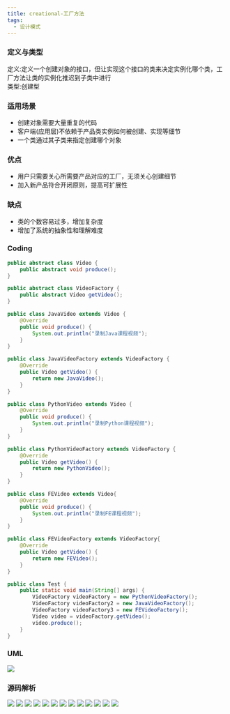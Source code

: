 ```yaml
---
title: creational-工厂方法
tags:
  - 设计模式
---
```

### 定义与类型
定义:定义一个创建对象的接口，但让实现这个接口的类来决定实例化哪个类，工厂方法让类的实例化推迟到子类中进行  
类型:创建型
### 适用场景
- 创建对象需要大量重复的代码
- 客户端(应用层)不依赖于产品类实例如何被创建、实现等细节
- 一个类通过其子类来指定创建哪个对象

### 优点
- 用户只需要关心所需要产品对应的工厂，无须关心创建细节
- 加入新产品符合开闭原则，提高可扩展性

### 缺点
- 类的个数容易过多，增加复杂度
- 增加了系统的抽象性和理解难度

### Coding
```java
public abstract class Video {
    public abstract void produce();
}
```
```java
public abstract class VideoFactory {
    public abstract Video getVideo();
}
```
```java
public class JavaVideo extends Video {
    @Override
    public void produce() {
        System.out.println("录制Java课程视频");
    }
}
```
```java
public class JavaVideoFactory extends VideoFactory {
    @Override
    public Video getVideo() {
        return new JavaVideo();
    }
}
```
```java
public class PythonVideo extends Video {
    @Override
    public void produce() {
        System.out.println("录制Python课程视频");
    }
}
```
```java
public class PythonVideoFactory extends VideoFactory {
    @Override
    public Video getVideo() {
        return new PythonVideo();
    }
}
```
```java
public class FEVideo extends Video{
    @Override
    public void produce() {
        System.out.println("录制FE课程视频");
    }
}
```
```java
public class FEVideoFactory extends VideoFactory{
    @Override
    public Video getVideo() {
        return new FEVideo();
    }
}
```
```java
public class Test {
    public static void main(String[] args) {
        VideoFactory videoFactory = new PythonVideoFactory();
        VideoFactory videoFactory2 = new JavaVideoFactory();
        VideoFactory videoFactory3 = new FEVideoFactory();
        Video video = videoFactory.getVideo();
        video.produce();
    }
}
```
### UML
![](./assets/6.jpg)

### 源码解析
![](./assets/7.jpg)
![](./assets/8.jpg)
![](./assets/9.jpg)
![](./assets/10.jpg)
![](./assets/11.jpg)
![](./assets/12.jpg)
![](./assets/13.jpg)
![](./assets/14.jpg)
![](./assets/15.jpg)
![](./assets/16.jpg)
![](./assets/17.jpg)
![](./assets/18.jpg)
![](./assets/19.jpg)